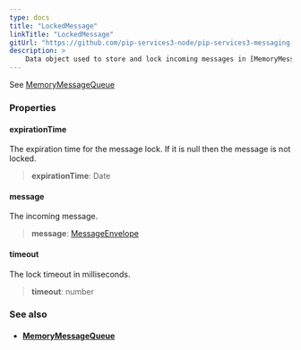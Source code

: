 ```yaml
---
type: docs
title: "LockedMessage"
linkTitle: "LockedMessage"
gitUrl: "https://github.com/pip-services3-node/pip-services3-messaging-node"
description: >
    Data object used to store and lock incoming messages in [MemoryMessageQueue](../memory_message_queue).  
---
```

See [MemoryMessageQueue](../memory_message_queue)

### Properties

<span class="hide-title-link">

#### expirationTime
The expiration time for the message lock. If it is null then the message is not locked.

> **expirationTime**: Date

#### message
The incoming message.

> **message**: [MessageEnvelope](../message_envelope)

#### timeout
The lock timeout in milliseconds.

> **timeout**: number

</span>


### See also
- #### [MemoryMessageQueue](../memory_message_queue)

